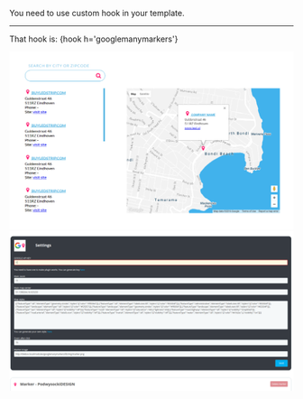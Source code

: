 You need to use custom hook in your template. 

----------------------------------

That hook is: {hook h='googlemanymarkers'}

<img src="./screenshot.jpg" />
<img src="./screenshot2.png" />

